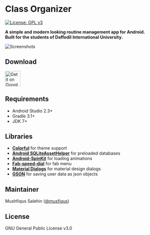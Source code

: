 # Class Organizer
[![License: GPL v3](https://img.shields.io/badge/License-GPL%20v3-blue.svg)](https://github.com/musfiqus/class-organizer/blob/master/LICENSE.md)

**A simple and modern looking routine management app for Android.<br>
Built for the students of Daffodil International University.**

![Screenshots](./art/art.jpg?raw=true)

## Download

<a href="https://play.google.com/store/apps/details?id=bd.edu.daffodilvarsity.classorganizer">
  <img height="50" alt="Get it on Google Play"
      src="https://play.google.com/intl/en_us/badges/images/apps/en-play-badge.png" />
</a>

## Requirements

* Android Studio 2.3+
* Gradle 3.1+
* JDK 7+

## Libraries

* [**Colorful**](https://github.com/garretyoder/Colorful) for theme support
* [**Android SQLiteAssetHelper**](https://github.com/jgilfelt/android-sqlite-asset-helper) for preloaded databases
* [**Android-SpinKit**](https://github.com/ybq/Android-SpinKit) for loading animations
* [**Fab-speed-dial**](https://github.com/yavski/fab-speed-dial) for fab menu
* [**Material Dialogs**](https://github.com/afollestad/material-dialogs) for material design dialogs 
* [**GSON**](https://github.com/google/gson) for saving user data as json objects

## Maintainer

Mushfiqus Salehin ([@musfiqus](http://mushfiqussalehin.me))

## License

GNU General Public License v3.0
